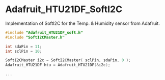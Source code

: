 # Adafruit_HTU21DF_SoftI2C
Implementation of SoftI2C for the Temp. &amp; Humidity sensor from Adafruit.
```c
#include "Adafruit_HTU21DF_soft.h"
#include "SoftI2CMaster.h"

int sdaPin = 11;
int sclPin = 10;

SoftI2CMaster i2c = SoftI2CMaster( sclPin, sdaPin, 0 );
Adafruit_HTU21DF htu = Adafruit_HTU21DF(&i2c);

...
```

